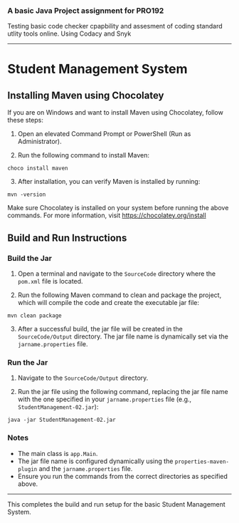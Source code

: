 ### A basic Java Project assignment for PRO192
Testing basic code checker cpapbility and assesment of coding standard utlity tools online. Using Codacy and Snyk

---

# Student Management System


## Installing Maven using Chocolatey

If you are on Windows and want to install Maven using Chocolatey, follow these steps:

1. Open an elevated Command Prompt or PowerShell (Run as Administrator).

2. Run the following command to install Maven:

```
choco install maven
```

3. After installation, you can verify Maven is installed by running:

```
mvn -version
```

Make sure Chocolatey is installed on your system before running the above commands. For more information, visit https://chocolatey.org/install




## Build and Run Instructions

### Build the Jar

1. Open a terminal and navigate to the `SourceCode` directory where the `pom.xml` file is located.

2. Run the following Maven command to clean and package the project, which will compile the code and create the executable jar file:

```
mvn clean package
```

3. After a successful build, the jar file will be created in the `SourceCode/Output` directory. The jar file name is dynamically set via the `jarname.properties` file.

### Run the Jar

1. Navigate to the `SourceCode/Output` directory.

2. Run the jar file using the following command, replacing the jar file name with the one specified in your `jarname.properties` file (e.g., `StudentManagement-02.jar`):

```
java -jar StudentManagement-02.jar
```

### Notes

- The main class is `app.Main`.
- The jar file name is configured dynamically using the `properties-maven-plugin` and the `jarname.properties` file.
- Ensure you run the commands from the correct directories as specified above.

---

This completes the build and run setup for the basic Student Management System.
